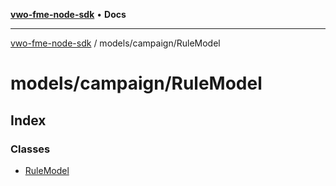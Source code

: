 [**vwo-fme-node-sdk**](../../../README.md) • **Docs**

---

[vwo-fme-node-sdk](../../../modules.md) / models/campaign/RuleModel

# models/campaign/RuleModel

## Index

### Classes

- [RuleModel](classes/RuleModel.md)
